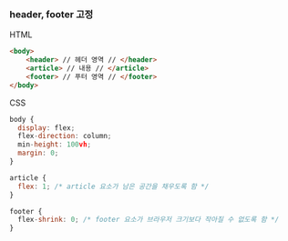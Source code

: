 ### header, footer 고정

HTML

```html
<body>
	<header> // 헤더 영역 // </header>
	<article> // 내용 // </article>
	<footer> // 푸터 영역 // </footer>
</body>
```

CSS

```jsx
body {
  display: flex;
  flex-direction: column;
  min-height: 100vh;
  margin: 0;
}

article {
  flex: 1; /* article 요소가 남은 공간을 채우도록 함 */
}

footer {
  flex-shrink: 0; /* footer 요소가 브라우저 크기보다 작아질 수 없도록 함 */
}
```
